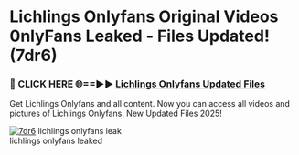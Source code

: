 # Lichlings Onlyfans Original Videos 0nlyFans Leaked - Files Updated! (7dr6)

<h3>🔴 CLICK HERE 🌐==►► <a href="https://tinyurl.com/3hn5wdd3" rel="nofollow">Lichlings Onlyfans Updated Files</a></h3>

Get Lichlings Onlyfans and all content. Now you can access all videos and pictures of Lichlings Onlyfans. New Updated Files 2025!

[![7dr6](https://i.imgur.com/4HnBqBT.gif)](https://tinyurl.com/3hn5wdd3)
lichlings onlyfans leak<br>
lichlings onlyfans leaked